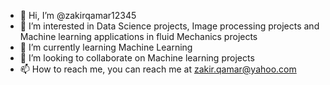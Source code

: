 - 👋 Hi, I’m @zakirqamar12345
- 👀 I’m interested in Data Science projects, Image processing projects and Machine learning applications in fluid Mechanics projects
- 🌱 I’m currently learning Machine Learning 
- 💞️ I’m looking to collaborate on Machine learning projects
- 📫 How to reach me, you can reach me at zakir.qamar@yahoo.com

<!---
zakirqamar12345/zakirqamar12345 is a ✨ special ✨ repository because its `README.md` (this file) appears on your GitHub profile.
You can click the Preview link to take a look at your changes.
--->
